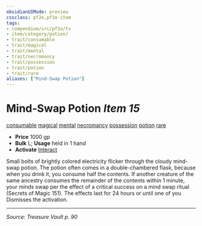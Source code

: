 ```yaml
---
obsidianUIMode: preview
cssclass: pf2e,pf2e-item
tags:
- compendium/src/pf2e/tv
- item/category/potion/
- trait/consumable
- trait/magical
- trait/mental
- trait/necromancy
- trait/possession
- trait/potion
- trait/rare
aliases: ["Mind-Swap Potion"]
---
```

# Mind-Swap Potion *Item 15*  
[consumable](consumable.md "Consumable Item Trait")  [magical](magical.md "Magical Item Trait")  [mental](mental.md "Mental Effect Trait")  [necromancy](necromancy.md "Necromancy School Trait")  [possession](Reference/Rules/Traits/possession.md "Possession Effect Trait")  [potion](potion.md "Potion Item Trait")  [rare](rare.md "Rare Rarity Trait")  

- **Price** 1000 gp
- **Bulk** L; **Usage** held in 1 hand
- **Activate** [Interact](interact.md)

Small bolts of brightly colored electricity flicker through the cloudy mind-swap potion. The potion often comes in a double-chambered flask, because when you drink it, you consume half the contents. If another creature of the same ancestry consumes the remainder of the contents within 1 minute, your minds swap per the effect of a critical success on a mind swap ritual (Secrets of Magic 151). The effects last for 24 hours or until one of you Dismisses the activation.


---
*Source: Treasure Vault p. 90*